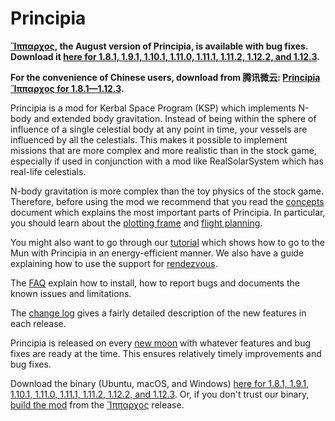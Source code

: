 # Principia

**[Ἵππαρχος](https://github.com/mockingbirdnest/Principia/wiki/Change-Log#%E1%BC%BD%CF%80%CF%80%CE%B1%CF%81%CF%87%CE%BF%CF%82), the August version of Principia, is available with bug fixes.  Download it [here for 1.8.1, 1.9.1, 1.10.1, 1.11.0, 1.11.1, 1.11.2, 1.12.2, and 1.12.3](https://bit.ly/3KgVaKD).**

**For the convenience of Chinese users, download from 腾讯微云: [Principia Ἵππαρχος for 1.8.1—1.12.3](https://share.weiyun.com/IkL6YTru).**

Principia is a mod for Kerbal Space Program (KSP) which implements N-body and extended body gravitation.  Instead of being within the sphere of influence of a single celestial body at any point in time, your vessels are influenced by all the celestials.  This makes it possible to implement missions that are more complex and more realistic than in the stock game, especially if used in conjunction with a mod like RealSolarSystem which has real-life celestials.

N-body gravitation is more complex than the toy physics of the stock game.  Therefore, before using the mod we recommend that you read the [concepts](https://github.com/mockingbirdnest/Principia/wiki/Concepts) document which explains the most important parts of Principia.  In particular, you should learn about the [plotting frame](https://github.com/mockingbirdnest/Principia/wiki/Concepts#plotting-frame) and [flight planning](https://github.com/mockingbirdnest/Principia/wiki/Concepts#flight-planning).

You might also want to go through our
[tutorial](https://github.com/mockingbirdnest/Principia/wiki/A-guide-to-going-to-the-Mun-with-Principia) which shows how 
to go to the Mun with Principia in an energy-efficient manner.  We also have a guide explaining how to use the support for [rendezvous](https://github.com/mockingbirdnest/Principia/wiki/A-guide-to-performing-low-orbit-rendezvous).

The [FAQ](https://github.com/mockingbirdnest/Principia/wiki/Installing,-reporting-bugs,-and-frequently-asked-questions) explain how to install, how to report bugs and documents the known issues and limitations.

The [change log](https://github.com/mockingbirdnest/Principia/wiki/Change-Log) gives a fairly detailed description of the new features in each release.

Principia is released on every [new moon](https://en.wikipedia.org/wiki/New_moon) with whatever features and bug fixes are ready at the time.  This ensures relatively timely improvements and bug fixes.

Download the binary (Ubuntu, macOS, and Windows) [here for 1.8.1, 1.9.1, 1.10.1, 1.11.0, 1.11.1, 1.11.2, 1.12.2, and 1.12.3](https://bit.ly/3KgVaKD).  Or, if you don't trust our binary, [build the mod](https://github.com/mockingbirdnest/Principia/blob/master/documentation/Setup.md) from the [Ἵππαρχος](https://github.com/mockingbirdnest/Principia/releases/tag/2022082708-%E1%BC%BD%CF%80%CF%80%CE%B1%CF%81%CF%87%CE%BF%CF%82) release.
